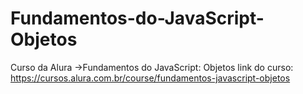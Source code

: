 # Fundamentos-do-JavaScript-Objetos
Curso da Alura ->Fundamentos do JavaScript: Objetos
link do curso: https://cursos.alura.com.br/course/fundamentos-javascript-objetos
